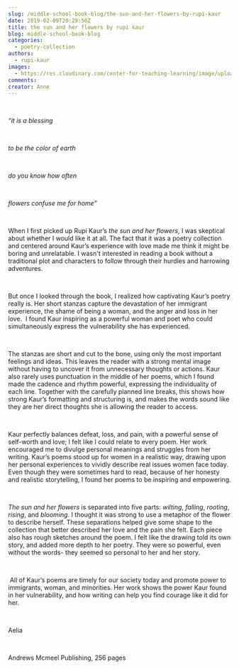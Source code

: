 ```yaml
---
slug: /middle-school-book-blog/the-sun-and-her-flowers-by-rupi-kaur
date: 2019-02-09T20:29:56Z
title: the sun and her flowers by rupi kaur
blog: middle-school-book-blog
categories:
  - poetry-collection
authors:
  - rupi-kaur
images:
  - https://res.cloudinary.com/center-for-teaching-learning/image/upload/v1659658957/Sun-and-Her-Flowers.jpg.jpg
comments:
creator: Anne
---
```


<div class="wp-block-image"><figure class="alignleft"/></div>
<!-- /wp:image --><br /><!-- wp:paragraph -->
<p><em>“it is a blessing</em></p>
<!-- /wp:paragraph --><br /><!-- wp:paragraph -->
<p><em>to be the color of earth</em></p>
<!-- /wp:paragraph --><br /><!-- wp:paragraph -->
<p><em>do you know how often</em></p>
<!-- /wp:paragraph --><br /><!-- wp:paragraph -->
<p><em>flowers confuse me for home”</em></p>
<!-- /wp:paragraph --><br /><!-- wp:paragraph -->
<p>When I first picked up Rupi
Kaur’s <em>the sun and her flowers</em>, I was skeptical about whether I would
like it at all. The fact that it was a poetry collection and centered around
Kaur’s experience with love made me think it might be boring and unrelatable. I
wasn't interested in reading a book without a traditional plot and characters to
follow through their hurdles and harrowing adventures.</p>
<!-- /wp:paragraph --><br /><!-- wp:paragraph -->
<p>But once I looked through
the book, I realized how captivating Kaur’s poetry really is. Her short stanzas
capture the devastation of her immigrant experience, the shame of being a
woman, and the anger and loss in her love.  I found Kaur inspiring as a
powerful woman and poet who could simultaneously express the vulnerability she
has experienced. </p>
<!-- /wp:paragraph --><br /><!-- wp:paragraph -->
<p>The stanzas are short and
cut to the bone, using only the most important feelings and ideas. This leaves
the reader with a strong mental image without having to uncover it from
unnecessary thoughts or actions. Kaur also rarely uses punctuation in the
middle of her poems, which I found made the cadence and rhythm powerful,
expressing the individuality of each line. Together with the carefully planned
line breaks, this shows how strong Kaur’s formatting and structuring is, and
makes the words sound like they are her direct thoughts she is allowing the
reader to access.</p>
<!-- /wp:paragraph --><br /><!-- wp:paragraph -->
<p>Kaur perfectly balances
defeat, loss, and pain, with a powerful sense of self-worth and love; I felt
like I could relate to every poem. Her work encouraged me to divulge personal
meanings and struggles from her writing. Kaur’s poems stood up for women in a
realistic way, drawing upon her personal experiences to vividly describe real
issues women face today. Even though they were sometimes hard to read, because
of her honesty and realistic storytelling, I found her poems to be inspiring
and empowering. </p>
<!-- /wp:paragraph --><br /><!-- wp:paragraph -->
<p><em>The sun and her flowers</em> is separated into five parts: <em>wilting</em>,<em>
falling</em>,<em> rooting</em>,<em> rising</em>, and<em> blooming</em>. I thought it
was strong to use a metaphor of the flower to describe herself. These
separations helped give some shape to the collection that better described her
love and the pain she felt. Each piece also has rough sketches around the poem.
I felt like the drawing told its own story, and added more depth to her poetry.
They were so powerful, even without the words- they seemed so personal to her
and her story.</p>
<!-- /wp:paragraph --><br /><!-- wp:paragraph -->
<p> All of Kaur’s poems are timely for our society
today and promote power to immigrants, woman, and minorities. Her work shows
the power Kaur found in her vulnerability, and how writing can help you find
courage like it did for her.</p>
<!-- /wp:paragraph --><br /><!-- wp:paragraph -->
<p>Aelia</p>
<!-- /wp:paragraph --><br /><!-- wp:paragraph -->
<p>Andrews Mcmeel Publishing, 256 pages</p>
<!-- /wp:paragraph -->
